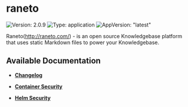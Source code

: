# raneto

![Version: 2.0.9](https://img.shields.io/badge/Version-2.0.9-informational?style=flat-square) ![Type: application](https://img.shields.io/badge/Type-application-informational?style=flat-square) ![AppVersion: "latest"](https://img.shields.io/badge/AppVersion-"latest"-informational?style=flat-square)

Raneto(http://raneto.com/) - is an open source Knowledgebase platform that uses static Markdown files to power your Knowledgebase.

## Available Documentation

- [**Changelog**](CHANGELOG)

- [**Container Security**](container-security)

- [**Helm Security**](helm-security)

